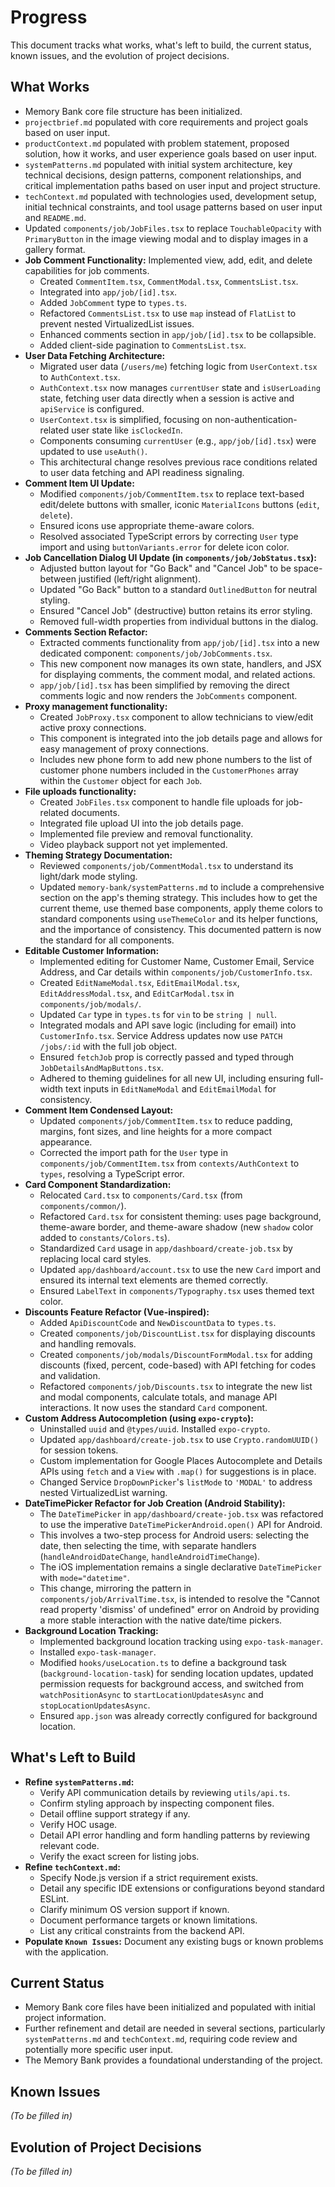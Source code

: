 # Progress

This document tracks what works, what's left to build, the current status, known issues, and the evolution of project decisions.

## What Works

- Memory Bank core file structure has been initialized.
- `projectbrief.md` populated with core requirements and project goals based on user input.
- `productContext.md` populated with problem statement, proposed solution, how it works, and user experience goals based on user input.
- `systemPatterns.md` populated with initial system architecture, key technical decisions, design patterns, component relationships, and critical implementation paths based on user input and project structure.
- `techContext.md` populated with technologies used, development setup, initial technical constraints, and tool usage patterns based on user input and `README.md`.
- Updated `components/job/JobFiles.tsx` to replace `TouchableOpacity` with `PrimaryButton` in the image viewing modal and to display images in a gallery format.
- **Job Comment Functionality:** Implemented view, add, edit, and delete capabilities for job comments.
  - Created `CommentItem.tsx`, `CommentModal.tsx`, `CommentsList.tsx`.
  - Integrated into `app/job/[id].tsx`.
  - Added `JobComment` type to `types.ts`.
  - Refactored `CommentsList.tsx` to use `map` instead of `FlatList` to prevent nested VirtualizedList issues.
  - Enhanced comments section in `app/job/[id].tsx` to be collapsible.
  - Added client-side pagination to `CommentsList.tsx`.
- **User Data Fetching Architecture:**
    - Migrated user data (`/users/me`) fetching logic from `UserContext.tsx` to `AuthContext.tsx`.
    - `AuthContext.tsx` now manages `currentUser` state and `isUserLoading` state, fetching user data directly when a session is active and `apiService` is configured.
    - `UserContext.tsx` is simplified, focusing on non-authentication-related user state like `isClockedIn`.
    - Components consuming `currentUser` (e.g., `app/job/[id].tsx`) were updated to use `useAuth()`.
    - This architectural change resolves previous race conditions related to user data fetching and API readiness signaling.
- **Comment Item UI Update:**
    - Modified `components/job/CommentItem.tsx` to replace text-based edit/delete buttons with smaller, iconic `MaterialIcons` buttons (`edit`, `delete`).
    - Ensured icons use appropriate theme-aware colors.
    - Resolved associated TypeScript errors by correcting `User` type import and using `buttonVariants.error` for delete icon color.
- **Job Cancellation Dialog UI Update (in `components/job/JobStatus.tsx`):**
    - Adjusted button layout for "Go Back" and "Cancel Job" to be space-between justified (left/right alignment).
    - Updated "Go Back" button to a standard `OutlinedButton` for neutral styling.
    - Ensured "Cancel Job" (destructive) button retains its error styling.
    - Removed full-width properties from individual buttons in the dialog.
- **Comments Section Refactor:**
    - Extracted comments functionality from `app/job/[id].tsx` into a new dedicated component: `components/job/JobComments.tsx`.
    - This new component now manages its own state, handlers, and JSX for displaying comments, the comment modal, and related actions.
    - `app/job/[id].tsx` has been simplified by removing the direct comments logic and now renders the `JobComments` component.
- **Proxy management functionality:**
    - Created `JobProxy.tsx` component to allow technicians to view/edit active proxy connections.
    - This component is integrated into the job details page and allows for easy management of proxy connections.
    - Includes new phone form to add new phone numbers to the list of customer phone numbers included in the `CustomerPhones` array within the `Customer` object for each `Job`.
- **File uploads functionality:**
    - Created `JobFiles.tsx` component to handle file uploads for job-related documents.
    - Integrated file upload UI into the job details page.
    - Implemented file preview and removal functionality.
    - Video playback support not yet implemented.
- **Theming Strategy Documentation:**
    - Reviewed `components/job/CommentModal.tsx` to understand its light/dark mode styling.
    - Updated `memory-bank/systemPatterns.md` to include a comprehensive section on the app's theming strategy. This includes how to get the current theme, use themed base components, apply theme colors to standard components using `useThemeColor` and its helper functions, and the importance of consistency. This documented pattern is now the standard for all components.
- **Editable Customer Information:**
    - Implemented editing for Customer Name, Customer Email, Service Address, and Car details within `components/job/CustomerInfo.tsx`.
    - Created `EditNameModal.tsx`, `EditEmailModal.tsx`, `EditAddressModal.tsx`, and `EditCarModal.tsx` in `components/job/modals/`.
    - Updated `Car` type in `types.ts` for `vin` to be `string | null`.
    - Integrated modals and API save logic (including for email) into `CustomerInfo.tsx`. Service Address updates now use `PATCH /jobs/:id` with the full job object.
    - Ensured `fetchJob` prop is correctly passed and typed through `JobDetailsAndMapButtons.tsx`.
    - Adhered to theming guidelines for all new UI, including ensuring full-width text inputs in `EditNameModal` and `EditEmailModal` for consistency.
- **Comment Item Condensed Layout:**
    - Updated `components/job/CommentItem.tsx` to reduce padding, margins, font sizes, and line heights for a more compact appearance.
    - Corrected the import path for the `User` type in `components/job/CommentItem.tsx` from `contexts/AuthContext` to `types`, resolving a TypeScript error.
- **Card Component Standardization:**
    - Relocated `Card.tsx` to `components/Card.tsx` (from `components/common/`).
    - Refactored `Card.tsx` for consistent theming: uses page background, theme-aware border, and theme-aware shadow (new `shadow` color added to `constants/Colors.ts`).
    - Standardized `Card` usage in `app/dashboard/create-job.tsx` by replacing local card styles.
    - Updated `app/dashboard/account.tsx` to use the new `Card` import and ensured its internal text elements are themed correctly.
    - Ensured `LabelText` in `components/Typography.tsx` uses themed text color.
- **Discounts Feature Refactor (Vue-inspired):**
    - Added `ApiDiscountCode` and `NewDiscountData` to `types.ts`.
    - Created `components/job/DiscountList.tsx` for displaying discounts and handling removals.
    - Created `components/job/modals/DiscountFormModal.tsx` for adding discounts (fixed, percent, code-based) with API fetching for codes and validation.
    - Refactored `components/job/Discounts.tsx` to integrate the new list and modal components, calculate totals, and manage API interactions. It now uses the standard `Card` component.
- **Custom Address Autocompletion (using `expo-crypto`):**
    - Uninstalled `uuid` and `@types/uuid`. Installed `expo-crypto`.
    - Updated `app/dashboard/create-job.tsx` to use `Crypto.randomUUID()` for session tokens.
    - Custom implementation for Google Places Autocomplete and Details APIs using `fetch` and a `View` with `.map()` for suggestions is in place.
    - Changed Service `DropDownPicker`'s `listMode` to `'MODAL'` to address nested VirtualizedList warning.
- **DateTimePicker Refactor for Job Creation (Android Stability):**
    - The `DateTimePicker` in `app/dashboard/create-job.tsx` was refactored to use the imperative `DateTimePickerAndroid.open()` API for Android.
    - This involves a two-step process for Android users: selecting the date, then selecting the time, with separate handlers (`handleAndroidDateChange`, `handleAndroidTimeChange`).
    - The iOS implementation remains a single declarative `DateTimePicker` with `mode="datetime"`.
    - This change, mirroring the pattern in `components/job/ArrivalTime.tsx`, is intended to resolve the "Cannot read property 'dismiss' of undefined" error on Android by providing a more stable interaction with the native date/time pickers.
- **Background Location Tracking:**
    - Implemented background location tracking using `expo-task-manager`.
    - Installed `expo-task-manager`.
    - Modified `hooks/useLocation.ts` to define a background task (`background-location-task`) for sending location updates, updated permission requests for background access, and switched from `watchPositionAsync` to `startLocationUpdatesAsync` and `stopLocationUpdatesAsync`.
    - Ensured `app.json` was already correctly configured for background location.

## What's Left to Build

- **Refine `systemPatterns.md`:**
    - Verify API communication details by reviewing `utils/api.ts`.
    - Confirm styling approach by inspecting component files.
    - Detail offline support strategy if any.
    - Verify HOC usage.
    - Detail API error handling and form handling patterns by reviewing relevant code.
    - Verify the exact screen for listing jobs.
- **Refine `techContext.md`:**
    - Specify Node.js version if a strict requirement exists.
    - Detail any specific IDE extensions or configurations beyond standard ESLint.
    - Clarify minimum OS version support if known.
    - Document performance targets or known limitations.
    - List any critical constraints from the backend API.
- **Populate `Known Issues`:** Document any existing bugs or known problems with the application.

## Current Status

- Memory Bank core files have been initialized and populated with initial project information.
- Further refinement and detail are needed in several sections, particularly `systemPatterns.md` and `techContext.md`, requiring code review and potentially more specific user input.
- The Memory Bank provides a foundational understanding of the project.

## Known Issues

*(To be filled in)*

## Evolution of Project Decisions

*(To be filled in)*
